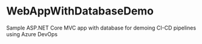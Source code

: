 # WebAppWithDatabaseDemo
Sample ASP.NET Core MVC app with database for demoing CI-CD pipelines using Azure DevOps


    
